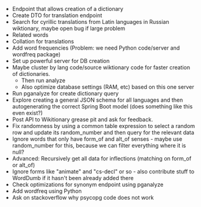 * Endpoint that allows creation of a dictionary
* Create DTO for translation endpoint
* Search for cyrillic translations from Latin languages in Russian wiktionary, maybe open bug if large problem
* Related words
* Collation for translations
* Add word frequencies (Problem: we need Python code/server and wordfreq package)
* Set up powerful server for DB creation
* Maybe cluster by lang code/source wiktionary code for faster creation of dictionaries.
    - Then run analyze
    - Also optimize database settings (RAM, etc) based on this one server
* Run pganalyze for create dictionary query
* Explore creating a general JSON schema for all languages and then autogenerating the correct Spring Boot model (does something like this even exist?)
* Post API to Wikitionary grease pit and ask for feedback.
* Fix randomness by using a common table expression to select a random row and update its random_number and then query for the relevant data
* Ignore words that only have form_of and alt_of senses - maybe use random_number for this, because we can filter everything where it is null?
* Advanced: Recursively get all data for inflections (matching on form_of or alt_of)
* Ignore forms like "animate" and "cs-decl" or so - also contribute stuff to WordDumb if it hasn't been already added there
* Check optimizations for synonym endpoint using pganalyze
* Add wordfreq using Python
* Ask on stackoverflow why psycopg code does not work